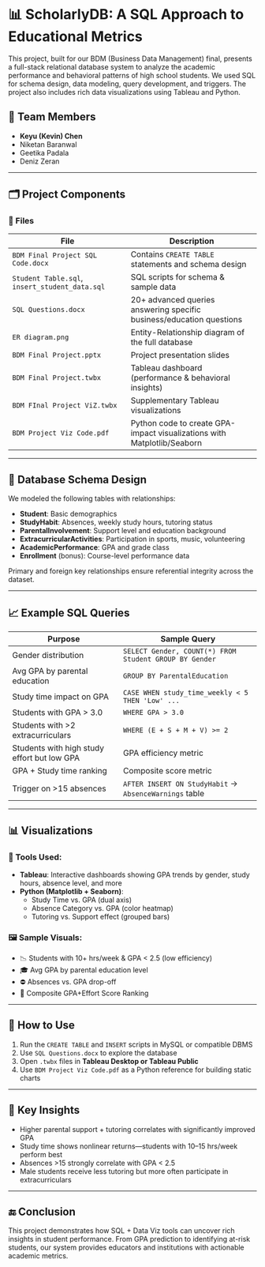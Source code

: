 # 📊 ScholarlyDB: A SQL Approach to Educational Metrics

This project, built for our BDM (Business Data Management) final, presents a full-stack relational database system to analyze the academic performance and behavioral patterns of high school students. We used SQL for schema design, data modeling, query development, and triggers. The project also includes rich data visualizations using Tableau and Python.

## 👥 Team Members

- **Keyu (Kevin) Chen**
- Niketan Baranwal  
- Geetika Padala  
- Deniz Zeran

---

## 🗂️ Project Components

### 📁 Files

| File | Description |
|------|-------------|
| `BDM Final Project SQL Code.docx` | Contains `CREATE TABLE` statements and schema design |
| `Student Table.sql`, `insert_student_data.sql` | SQL scripts for schema & sample data |
| `SQL Questions.docx` | 20+ advanced queries answering specific business/education questions |
| `ER diagram.png` | Entity-Relationship diagram of the full database |
| `BDM Final Project.pptx` | Project presentation slides |
| `BDM Final Project.twbx` | Tableau dashboard (performance & behavioral insights) |
| `BDM FInal Project ViZ.twbx` | Supplementary Tableau visualizations |
| `BDM Project Viz Code.pdf` | Python code to create GPA-impact visualizations with Matplotlib/Seaborn |

---

## 🧱 Database Schema Design

We modeled the following tables with relationships:

- **Student**: Basic demographics  
- **StudyHabit**: Absences, weekly study hours, tutoring status  
- **ParentalInvolvement**: Support level and education background  
- **ExtracurricularActivities**: Participation in sports, music, volunteering  
- **AcademicPerformance**: GPA and grade class  
- **Enrollment** (bonus): Course-level performance data  

Primary and foreign key relationships ensure referential integrity across the dataset.

---

## 📈 Example SQL Queries

| Purpose | Sample Query |
|--------|--------------|
| Gender distribution | `SELECT Gender, COUNT(*) FROM Student GROUP BY Gender` |
| Avg GPA by parental education | `GROUP BY ParentalEducation` |
| Study time impact on GPA | `CASE WHEN study_time_weekly < 5 THEN 'Low' ...` |
| Students with GPA > 3.0 | `WHERE GPA > 3.0` |
| Students with >2 extracurriculars | `WHERE (E + S + M + V) >= 2` |
| Students with high study effort but low GPA | GPA efficiency metric |
| GPA + Study time ranking | Composite score metric |
| Trigger on >15 absences | `AFTER INSERT ON StudyHabit` → `AbsenceWarnings` table |

---

## 📊 Visualizations

### 📍 Tools Used:
- **Tableau**: Interactive dashboards showing GPA trends by gender, study hours, absence level, and more
- **Python (Matplotlib + Seaborn)**:
  - Study Time vs. GPA (dual axis)
  - Absence Category vs. GPA (color heatmap)
  - Tutoring vs. Support effect (grouped bars)

### 🖼️ Sample Visuals:
- 📉 Students with 10+ hrs/week & GPA < 2.5 (low efficiency)
- 🎓 Avg GPA by parental education level
- ⛔ Absences vs. GPA drop-off
- 🎯 Composite GPA+Effort Score Ranking

---

## 🚀 How to Use

1. Run the `CREATE TABLE` and `INSERT` scripts in MySQL or compatible DBMS
2. Use `SQL Questions.docx` to explore the database
3. Open `.twbx` files in **Tableau Desktop or Tableau Public**
4. Use `BDM Project Viz Code.pdf` as a Python reference for building static charts

---

## 📌 Key Insights

- Higher parental support + tutoring correlates with significantly improved GPA
- Study time shows nonlinear returns—students with 10–15 hrs/week perform best
- Absences >15 strongly correlate with GPA < 2.5
- Male students receive less tutoring but more often participate in extracurriculars

---

## 🔚 Conclusion

This project demonstrates how SQL + Data Viz tools can uncover rich insights in student performance. From GPA prediction to identifying at-risk students, our system provides educators and institutions with actionable academic metrics.